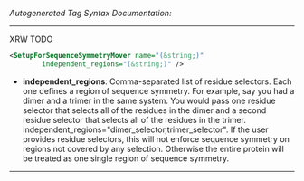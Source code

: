 <!-- THIS IS AN AUTOGENERATED FILE: Don't edit it directly, instead change the schema definition in the code itself. -->

_Autogenerated Tag Syntax Documentation:_

---
XRW TODO

```xml
<SetupForSequenceSymmetryMover name="(&string;)"
        independent_regions="(&string;)" />
```

-   **independent_regions**: Comma-separated list of residue selectors. Each one defines a region of sequence symmetry. For example, say you had a dimer and a trimer in the same system. You would pass one residue selector that selects all of the residues in the dimer and a second residue selector that selects all of the residues in the trimer. independent_regions="dimer_selector,trimer_selector". If the user provides residue selectors, this will not enforce sequence symmetry on regions not covered by any selection. Otherwise the entire protein will be treated as one single region of sequence symmetry.

---
